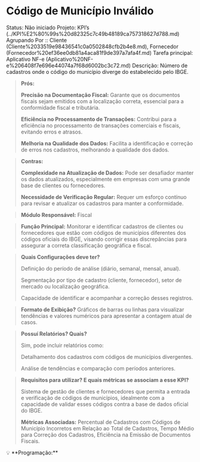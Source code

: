 # Código de Município Inválido

Status: Não iniciado
Projeto: KPI’s (../KPI%E2%80%99s%20d82325c7c49b48189ca757318627d788.md)
Agrupando Por :: Cliente (Cliente%2033519e98436541c0a0502848cfb2b4e8.md), Fornecedor (Fornecedor%20ef36ee0db81a4aca81f9de397a7afa4f.md)
Tarefa principal: Aplicativo NF-e (Aplicativo%20NF-e%206408f7e696e44074a7f68d6002bc3c72.md)
Descrição: Número de cadastros onde o código do município diverge do estabelecido pelo IBGE.

> **Prós:**
> 
> 
> **Precisão na Documentação Fiscal:** Garante que os documentos fiscais sejam emitidos com a localização correta, essencial para a conformidade fiscal e tributária.
> 
> **Eficiência no Processamento de Transações:** Contribui para a eficiência no processamento de transações comerciais e fiscais, evitando erros e atrasos.
> 
> **Melhoria na Qualidade dos Dados:** Facilita a identificação e correção de erros nos cadastros, melhorando a qualidade dos dados.
> 

> **Contras:**
> 
> 
> **Complexidade na Atualização de Dados:** Pode ser desafiador manter os dados atualizados, especialmente em empresas com uma grande base de clientes ou fornecedores.
> 
> **Necessidade de Verificação Regular:** Requer um esforço contínuo para revisar e atualizar os cadastros para manter a conformidade.
> 

> **Módulo Responsável:**
Fiscal
> 

> **Função Principal:**
Monitorar e identificar cadastros de clientes ou fornecedores que estão com códigos de municípios diferentes dos códigos oficiais do IBGE, visando corrigir essas discrepâncias para assegurar a correta classificação geográfica e fiscal.
> 

> **Quais Configurações deve ter?**
> 
> 
> Definição do período de análise (diário, semanal, mensal, anual).
> 
> Segmentação por tipo de cadastro (cliente, fornecedor), setor de mercado ou localização geográfica.
> 
> Capacidade de identificar e acompanhar a correção desses registros.
> 

> **Formato de Exibição?**
Gráficos de barras ou linhas para visualizar tendências e valores numéricos para apresentar a contagem atual de casos.
> 

> **Possuí Relatórios? Quais?**
> 
> 
> Sim, pode incluir relatórios como:
> 
> Detalhamento dos cadastros com códigos de municípios divergentes.
> 
> Análise de tendências e comparação com períodos anteriores.
> 

> **Requisitos para utilizar? E quais métricas se associam a esse KPI?**
> 
> 
> Sistema de gestão de clientes e fornecedores que permita a entrada e verificação de códigos de municípios, idealmente com a capacidade de validar esses códigos contra a base de dados oficial do IBGE.
> 
> **Métricas Associadas:** 
> Percentual de Cadastros com Códigos de Município Incorretos em Relação ao Total de Cadastros, Tempo Médio para Correção dos Cadastros, Eficiência na Emissão de Documentos Fiscais.
> 

<aside>
💡 **Programação:**

</aside>